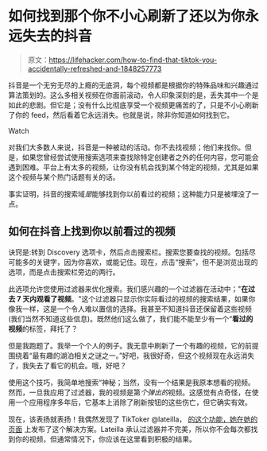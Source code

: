 # 如何找到那个你不小心刷新了还以为你永远失去的抖音

> 原文：<https://lifehacker.com/how-to-find-that-tiktok-you-accidentally-refreshed-and-1848257773>

抖音是一个无穷无尽的上瘾的无底洞，每个视频都是根据你的特殊品味和兴趣通过算法策划的。这么多相关视频在你面前滚动，令人印象深刻的是，丢失其中一个是如此的悲剧。但它是；没有什么比彻底享受一个视频更痛苦的了，只是不小心刷新了你的 feed，然后看着它永远消失。也就是说，除非你知道如何找到它。

Watch

对我们大多数人来说，抖音是一种被动的活动。你不去找视频；他们来找你。但是，如果您曾经尝试使用搜索选项来查找除特定创建者之外的任何内容，您可能会遇到困难。平台上有太多的视频，让你没有机会找到某个特定的视频，尤其是如果这个视频与某个热门话题有关的话。

事实证明，抖音的搜索域*是*能够找到你以前看过的视频；这种能力只是被埋没了一点。

## 如何在抖音上找到你以前看过的视频

诀窍是:转到 Discovery 选项卡，然后点击搜索栏。搜索您要查找的视频。包括尽可能多的关键字，因为你喜欢，或能记住。现在，点击“搜索”，但不是浏览出现的选项，而是点击搜索栏旁边的两行。

此选项允许您使用过滤器来优化搜索。我们感兴趣的一个过滤器在活动中；"**在过去 7 天内观看了视频**。"这个过滤器只显示你实际看过的视频的搜索结果，如果你像我一样，这是一个令人难以置信的选择。我甚至不知道抖音还保留着这些视频(我们当然不知道这些信息)。既然他们这么做了，我们能不能至少有一个“**看过的视频**的标签，拜托了？

但是我跑题了。我举一个个人的例子。我无意中刷新了一个有趣的视频，它的前提围绕着“最有趣的湖泊相关之谜之一。”好吧，我很好奇，但这个视频现在永远消失了，我失去了看它的机会。哦，好吧？

使用这个技巧，我简单地搜索“神秘；当然，没有一个结果是我原本想看的视频。然而，一旦我应用了过滤器，我的视频是第*个弹出的*视频。这感觉有点奇怪，在使用一个应用程序多年后，它基本上消除了刷新按钮的这些伤亡，但它确实有效。

现在，该表扬就表扬！我偶然发现了 TikToker @lateilla， [的这个功能，她在她的页面](https://www.tiktok.com/@lateilla/video/7043894237489974574?is_from_webapp=1&sender_device=pc&web_id7027561905439835653) 上发布了这个解决方案。Lateilla 承认过滤器并不完美，所以你不会每次都找到你的视频，但通常情况下，你应该在这里看到积极的结果。